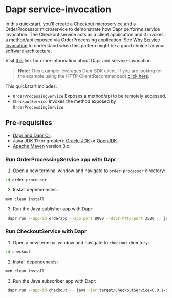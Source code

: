 # Dapr service-invocation

In this quickstart, you'll create a Checkout microservice and a OrderProcessor microservice to demonstrate how Dapr performs service invocation. The Checkout service acts as a client application and it invokes a method/api exposed via OrderProcessing application.
See [Why Service Invocation](#why-service-invocation) to understand when this pattern might be a good choice for your software architecture.

Visit [this](https://docs.dapr.io/developing-applications/building-blocks/service-invocation/) link for more information about Dapr and service-invocation.

> **Note:** This example leverages Dapr SDK client.  If you are looking for the example using the HTTP Client(Recommended) [click here](../http).

This quickstart includes:

- `OrderProcessingService` Exposes a method/api to be remotely accessed.
- `CheckoutService` Invokes the method exposed by `OrderProcessingService`

## Pre-requisites

* [Dapr and Dapr Cli](https://docs.dapr.io/getting-started/install-dapr/).
* Java JDK 11 (or greater): [Oracle JDK](https://www.oracle.com/technetwork/java/javase/downloads/index.html#JDK11) or [OpenJDK](https://jdk.java.net/11/).
* [Apache Maven](https://maven.apache.org/install.html) version 3.x.

### Run OrderProcessingService app with Dapr

1. Open a new terminal window and navigate to `order-processor` directory:

```bash
cd order-processor
```

2. Install dependencies:

```bash
mvn clean install
```

3. Run the Java publisher app with Dapr:

```bash
 dapr run --app-id orderapp --app-port 8080 --dapr-http-port 3500 -- java -jar target/OrderProcessingService-0.0.1-SNAPSHOT.jar
```

### Run CheckoutService with Dapr

1. Open a new terminal window and navigate to `checkout` directory:

```bash
cd checkout
```

2. Install dependencies:

```bash
mvn clean install
```

3. Run the Java subscriber app with Dapr:

```bash
 dapr run --app-id checkout -- java -jar target/CheckoutService-0.0.1-SNAPSHOT.jar
```
